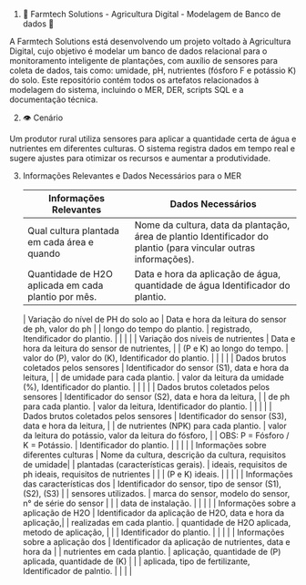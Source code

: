 1. 🌱 Farmtech Solutions - Agricultura Digital - Modelagem de Banco de dados 🤖

A Farmtech Solutions está desenvolvendo um projeto voltado à Agricultura Digital, cujo objetivo é modelar um banco de dados relacional para o
monitoramento inteligente de plantações, com auxílio de sensores para coleta de dados, tais como: umidade, pH, nutrientes (fósforo F e potássio K) do solo.
Este repositório contém todos os artefatos relacionados à modelagem do sistema, incluindo o MER, DER, scripts SQL e a documentação técnica.

2. 👁️ Cenário

Um produtor rural utiliza sensores para aplicar a quantidade certa de água e nutrientes em diferentes culturas. 
O sistema registra dados em tempo real e sugere ajustes para otimizar os recursos e aumentar a produtividade.

3. Informações Relevantes e Dados Necessários para o MER
   
   |              Informações Relevantes                |                                            Dados Necessários                                                    |
   |----------------------------------------------------|-----------------------------------------------------------------------------------------------------------------|
   | Qual cultura plantada em cada área e quando        | Nome da cultura, data da plantação, área de plantio Identificador do plantio (para vincular outras informações).|
   | Quantidade de H2O aplicada em cada plantio por mês.| Data e hora da aplicação de água, quantidade de água Identificador do plantio.|
   
   
   | Variação do nível de PH do solo ao      | Data e hora da leitura do sensor de ph, valor do ph         |
   | longo do tempo do plantio.              | registrado, Itendificador do plantio.                       |
   |                                         |                                                             |
   | Variação dos níveis de nutrientes       | Data e hora da leitura do sensor de nutrientes,             |
   | (P e K) ao longo do tempo.              | valor do (P), valor do (K), Identificador do plantio.       |
   |                                         |                                                             |
   | Dados brutos coletados pelos sensores   | Identificador do sensor (S1), data e hora da leitura,       |
   | de umidade para cada plantio.           | valor da leitura da umidade (%), Identificador do plantio.  |
   |                                         |                                                             |
   | Dados brutos coletados pelos sensores   | Identificador do sensor (S2), data e hora da leitura,       |
   | de ph para cada plantio.                | valor da leitura, Identificador do plantio.                 |
   |                                         |                                                             |
   | Dados brutos coletados pelos sensores   | Identificador do sensor (S3), data e hora da leitura,       |
   | de nutrientes (NPK) para cada plantio.  | valor da leitura do potássio, valor da leitura do fósforo,  |
   | OBS: P = Fósforo / K = Potássio.        | Identificador do plantio.                                   |
   |                                         |                                                             |
   | Informações sobre diferentes culturas   | Nome da cultura, descrição da cultura, requisitos de umidade|
   | plantadas (características gerais).     | ideais, requisitos de ph ideais, requisitos de nutrientes   |
   |                                         | (P e K) ideais.                                             |
   |                                         |                                                             |
   | Informações das características dos     | Identificador do sensor, tipo de sensor (S1), (S2), (S3)    |
   | sensores utilizados.                    | marca do sensor, modelo do sensor, n° de série do sensor    |
   |                                         | data de instalação.                                         |
   |                                         |                                                             |
   | Informações sobre a aplicação de H2O    | Identificador da aplicação de H2O, data e hora da aplicação,|
   | realizadas em cada plantio.             | quantidade de H2O aplicada, metodo de aplicação,            |
   |                                         | Identificador do plantio.                                   |
   |                                         |                                                             |
   | Informações sobre a aplicação dos       | Identificador da aplicação de nutrientes, data e hora da    |
   | nutrientes em cada plantio.             | aplicação, quantidade de (P) aplicada, quantidade de (K)    |
   |                                         | aplicada, tipo de fertilizante, Identificador de palntio.   |
   |                                         |                                                             |


